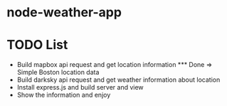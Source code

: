 # node-weather-app

# TODO List
 - Build mapbox api request and get location information *** Done => Simple Boston location data
 - Build darksky api request and get weather information about location
 - Install express.js and build server and view
 - Show the information and enjoy